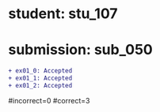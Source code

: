 # student: stu_107
# submission: sub_050

```diff
+ ex01_0: Accepted
+ ex01_1: Accepted
+ ex01_2: Accepted
```
#incorrect=0
#correct=3
